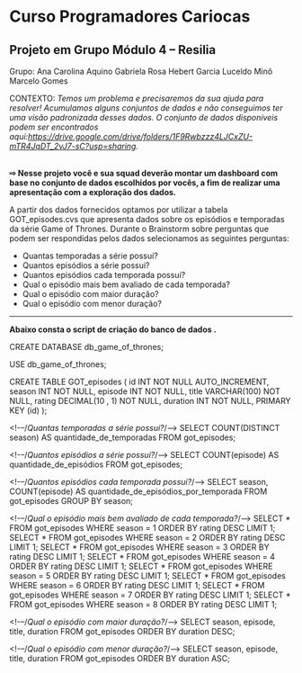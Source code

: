 <h1>Curso Programadores Cariocas</h1>
<h2>Projeto em Grupo Módulo 4 – Resilia</h2>

Grupo: Ana Carolina Aquino
       Gabriela Rosa
       Hebert Garcia
       Luceldo Minô
       Marcelo Gomes


CONTEXTO: <i>Temos um problema e precisaremos da sua ajuda para resolver! Acumulamos alguns conjuntos de dados e não conseguimos ter uma visão padronizada desses dados. O conjunto de dados disponíveis podem ser encontrados aqui:<https://drive.google.com/drive/folders/1F9Rwbzzz4LJCxZU-mTR4JqDT_2vJ7-sC?usp=sharing>.</i><br><br>

<b>⇨ Nesse projeto você e sua squad deverão montar um dashboard com base no conjunto de dados escolhidos por vocês, a fim de realizar uma apresentação com a exploração dos dados.</b>


A partir dos dados fornecidos optamos por utilizar a tabela GOT_episodes.cvs que apresenta dados sobre os episódios e temporadas da série Game of Thrones.
Durante o Brainstorm sobre perguntas que podem ser respondidas pelos dados selecionamos as seguintes perguntas:

  <ul>
    <li>Quantas temporadas a série possui?</li>
    <li>Quantos episódios a série possui?</li>
    <li>Quantos episódios cada temporada possui?</li>
    <li>Qual o episódio mais bem avaliado de cada temporada?</li>
    <li>Qual o episódio com maior duração?</li>
    <li>Qual o episódio com menor duração?</li>
  </ul>

  



-------------------------------------------------------------------------------------------------------------------------------------------------------------------
<b>Abaixo consta o script de criação do banco de dados .</b>

CREATE DATABASE db_game_of_thrones;
  
USE db_game_of_thrones;
  
CREATE TABLE GOT_episodes (
    id INT NOT NULL AUTO_INCREMENT,
    season INT NOT NULL,
    episode INT NOT NULL,
    title VARCHAR(100) NOT NULL,
    rating DECIMAL(10 , 1) NOT NULL,
    duration INT NOT NULL,
    PRIMARY KEY (id)
);

<!-–/*Quantas temporadas a série possui?*/–->
SELECT COUNT(DISTINCT season) AS quantidade_de_temporadas FROM got_episodes;

<!-–/*Quantos episódios a série possui?*/–->
SELECT COUNT(episode) AS quantidade_de_episódios FROM got_episodes;

<!-–/*Quantos episódios cada temporada possui?*/–->
SELECT season, COUNT(episode) AS quantidade_de_episódios_por_temporada FROM got_episodes GROUP BY season;

<!-–/*Qual o episódio mais bem avaliado de cada temporada?*/–->
SELECT * FROM got_episodes WHERE  season = 1  ORDER BY rating DESC LIMIT 1;
SELECT * FROM got_episodes WHERE  season = 2  ORDER BY rating DESC LIMIT 1;
SELECT * FROM got_episodes WHERE  season = 3  ORDER BY rating DESC LIMIT 1;
SELECT * FROM got_episodes WHERE  season = 4  ORDER BY rating DESC LIMIT 1;
SELECT * FROM got_episodes WHERE  season = 5 ORDER BY rating DESC LIMIT 1;
SELECT * FROM got_episodes WHERE  season = 6 ORDER BY rating DESC LIMIT 1;
SELECT * FROM got_episodes WHERE  season = 7 ORDER BY rating DESC LIMIT 1;
SELECT * FROM got_episodes WHERE  season = 8 ORDER BY rating DESC LIMIT 1;

<!-–/*Qual o episódio com maior duração?*/–->
SELECT season, episode, title, duration FROM got_episodes ORDER BY duration DESC;

<!-–/*Qual o episódio com menor duração?*/–->
SELECT season, episode, title, duration FROM got_episodes ORDER BY duration ASC;
